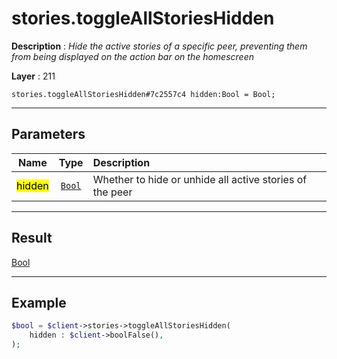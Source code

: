 # stories.toggleAllStoriesHidden

**Description** : *Hide the active stories of a specific peer, preventing them from being displayed on the action bar on the homescreen*

**Layer** : 211

```tl
stories.toggleAllStoriesHidden#7c2557c4 hidden:Bool = Bool;
```

---

## Parameters

| Name | Type | Description |
| :---: | :---: | :--- |
| <mark>hidden</mark> | [`Bool`](type/Bool) | Whether to hide or unhide all active stories of the peer |

---

## Result

[Bool](type/Bool)

---

## Example

```php
$bool = $client->stories->toggleAllStoriesHidden(
	hidden : $client->boolFalse(),
);
```